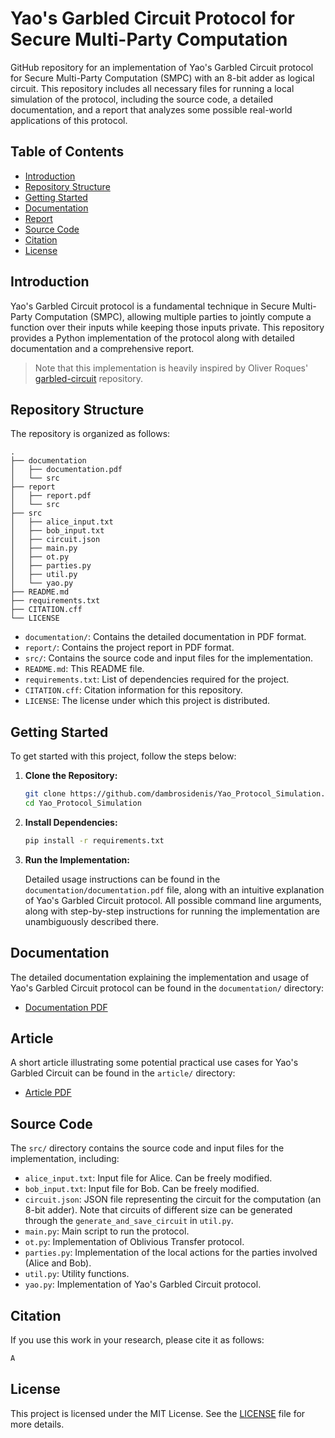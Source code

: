 # Yao's Garbled Circuit Protocol for Secure Multi-Party Computation

GitHub repository for an implementation of Yao's Garbled Circuit protocol for Secure Multi-Party Computation (SMPC) with an 8-bit adder as logical circuit. This repository includes all necessary files for running a local simulation of the protocol, including the source code, a detailed documentation, and a report that analyzes some possible real-world applications of this protocol.

## Table of Contents

- [Introduction](#introduction)
- [Repository Structure](#repository-structure)
- [Getting Started](#getting-started)
- [Documentation](#documentation)
- [Report](#report)
- [Source Code](#source-code)
- [Citation](#citation)
- [License](#license)

## Introduction

Yao's Garbled Circuit protocol is a fundamental technique in Secure Multi-Party Computation (SMPC), allowing multiple parties to jointly compute a function over their inputs while keeping those inputs private. This repository provides a Python implementation of the protocol along with detailed documentation and a comprehensive report.

> Note that this implementation is heavily inspired by Oliver Roques' [garbled-circuit](https://github.com/ojroques/garbled-circuit) repository.

## Repository Structure

The repository is organized as follows:

```
.
├── documentation
│   ├── documentation.pdf
│   └── src
├── report
│   ├── report.pdf
│   └── src
├── src
│   ├── alice_input.txt
│   ├── bob_input.txt
│   ├── circuit.json
│   ├── main.py
│   ├── ot.py
│   ├── parties.py
│   ├── util.py
│   └── yao.py
├── README.md
├── requirements.txt
├── CITATION.cff
└── LICENSE
```

- `documentation/`: Contains the detailed documentation in PDF format.
- `report/`: Contains the project report in PDF format.
- `src/`: Contains the source code and input files for the implementation.
- `README.md`: This README file.
- `requirements.txt`: List of dependencies required for the project.
- `CITATION.cff`: Citation information for this repository.
- `LICENSE`: The license under which this project is distributed.

## Getting Started

To get started with this project, follow the steps below:

1. **Clone the Repository:**

   ```bash
   git clone https://github.com/dambrosidenis/Yao_Protocol_Simulation.git
   cd Yao_Protocol_Simulation
   ```

2. **Install Dependencies:**

   ```bash
   pip install -r requirements.txt
   ```

3. **Run the Implementation:**

   Detailed usage instructions can be found in the `documentation/documentation.pdf` file, along with an intuitive explanation of Yao's Garbled Circuit protocol. All possible command line arguments, along with step-by-step instructions for running the implementation are unambiguously described there.

## Documentation

The detailed documentation explaining the implementation and usage of Yao's Garbled Circuit protocol can be found in the `documentation/` directory:

- [Documentation PDF](documentation/documentation.pdf)

## Article

A short article illustrating some potential practical use cases for Yao's Garbled Circuit can be found in the `article/` directory:

- [Article PDF](article/article.pdf)

## Source Code

The `src/` directory contains the source code and input files for the implementation, including:

- `alice_input.txt`: Input file for Alice. Can be freely modified.
- `bob_input.txt`: Input file for Bob. Can be freely modified.
- `circuit.json`: JSON file representing the circuit for the computation (an 8-bit adder). Note that circuits of different size can be generated through the `generate_and_save_circuit` in `util.py`.
- `main.py`: Main script to run the protocol.
- `ot.py`: Implementation of Oblivious Transfer protocol.
- `parties.py`: Implementation of the local actions for the parties involved (Alice and Bob).
- `util.py`: Utility functions.
- `yao.py`: Implementation of Yao's Garbled Circuit protocol.

## Citation

If you use this work in your research, please cite it as follows:

```bash
A
```

## License

This project is licensed under the MIT License. See the [LICENSE](LICENSE) file for more details.